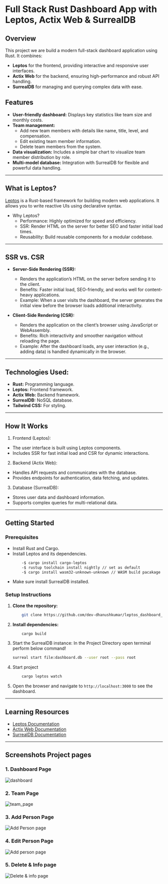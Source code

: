 <!-- <picture>
    <source srcset="https://raw.githubusercontent.com/leptos-rs/leptos/main/docs/logos/Leptos_logo_Solid_White.svg" media="(prefers-color-scheme: dark)">
    <img src="https://raw.githubusercontent.com/leptos-rs/leptos/main/docs/logos/Leptos_logo_RGB.svg" alt="Leptos Logo">
</picture>

# Leptos Starter Template

This is a template for use with the [Leptos](https://github.com/leptos-rs/leptos) web framework and the [cargo-leptos](https://github.com/akesson/cargo-leptos) tool.

## Creating your template repo

If you don't have `cargo-leptos` installed you can install it with

`cargo install cargo-leptos --locked`

Then run

`cargo leptos new --git leptos-rs/start`

to generate a new project template (you will be prompted to enter a project name).

`cd {projectname}`

to go to your newly created project.

Of course, you should explore around the project structure, but the best place to start with your application code is in `src/app.rs`.

## Running your project

`cargo leptos watch`  
By default, you can access your local project at `http://localhost:3000`

## Installing Additional Tools

By default, `cargo-leptos` uses `nightly` Rust, `cargo-generate`, and `sass`. If you run into any trouble, you may need to install one or more of these tools.

1. `rustup toolchain install nightly --allow-downgrade` - make sure you have Rust nightly
2. `rustup target add wasm32-unknown-unknown` - add the ability to compile Rust to WebAssembly
3. `cargo install cargo-generate` - install `cargo-generate` binary (should be installed automatically in future)
4. `npm install -g sass` - install `dart-sass` (should be optional in future)

## Executing a Server on a Remote Machine Without the Toolchain
After running a `cargo leptos build --release` the minimum files needed are:

1. The server binary located in `target/server/release`
2. The `site` directory and all files within located in `target/site`

Copy these files to your remote server. The directory structure should be:
```text
leptos_start
site/
```
Set the following environment variables (updating for your project as needed):
```sh
export LEPTOS_OUTPUT_NAME="leptos_start"
export LEPTOS_SITE_ROOT="site"
export LEPTOS_SITE_PKG_DIR="pkg"
export LEPTOS_SITE_ADDR="127.0.0.1:3000"
export LEPTOS_RELOAD_PORT="3001"
```
Finally, run the server binary.

## Notes about CSR and Trunk:
Although it is not recommended, you can also run your project without server integration using the feature `csr` and `trunk serve`:

`trunk serve --open --features csr`

This may be useful for integrating external tools which require a static site, e.g. `tauri`.

## Licensing

This template itself is released under the Unlicense. You should replace the LICENSE for your own application with an appropriate license if you plan to release it publicly. -->


# Full Stack Rust Dashboard App with Leptos, Actix Web & SurrealDB

## **Overview**
This project we are build a modern full-stack dashboard application using Rust. It combines:

- **Leptos** for the frontend, providing interactive and responsive user interfaces.
- **Actix Web** for the backend, ensuring high-performance and robust API handling.
- **SurrealDB** for managing and querying complex data with ease.

## **Features**
- **User-friendly dashboard:** Displays key statistics like team size and monthly costs.
- **Team management:**
    - Add new team members with details like name, title, level, and compensation.
    - Edit existing team member information.
    - Delete team members from the system.
- **Data visualization:**  Includes a simple bar chart to visualize team member distribution by role.
- **Multi-model database:** Integration with SurrealDB for flexible and powerful data handling.

---
## **What is Leptos?**
[Leptos](https://github.com/leptos-rs/leptos) is a Rust-based framework for building modern web applications. It allows you to write reactive UIs using declarative syntax.

- Why Leptos?
    - Performance: Highly optimized for speed and efficiency.
    - SSR: Render HTML on the server for better SEO and faster initial load times.
    - Reusability: Build reusable components for a modular codebase.

---
## **SSR vs. CSR**
- **Server-Side Rendering (SSR):**

    - Renders the application’s HTML on the server before sending it to the client.
    - Benefits: Faster initial load, SEO-friendly, and works well for content-heavy applications.
    - Example: When a user visits the dashboard, the server generates the initial view before the browser loads additional interactivity.
- **Client-Side Rendering (CSR):**

    - Renders the application on the client’s browser using JavaScript or WebAssembly.
    - Benefits: Rich interactivity and smoother navigation without reloading the page.
    - Example: After the dashboard loads, any user interaction (e.g., adding data) is handled dynamically in the browser.

---

## **Technologies Used:**
- **Rust:** Programming language.
- **Leptos:** Frontend framework.
- **Actix Web:** Backend framework.
- **SurrealDB:** NoSQL database.
- **Tailwind CSS:** For styling.

---

## **How It Works**
1. Frontend (Leptos):

- The user interface is built using Leptos components.
- Includes SSR for fast initial load and CSR for dynamic interactions.
2. Backend (Actix Web):

- Handles API requests and communicates with the database.
- Provides endpoints for authentication, data fetching, and updates.
3. Database (SurrealDB):

- Stores user data and dashboard information.
- Supports complex queries for multi-relational data.

---
## **Getting Started**

### **Prerequisites**
- Install Rust and Cargo.
- Install Leptos and its dependencies.
    ```bash
        -$ cargo install cargo-leptos
        -$ rustup toolchain install nightly // set as default
        -$ cargo install wasm32-unknown-unknown // WASM build pacakage
    ```
- Make sure install SurrealDB installed.

### **Setup Instructions**
1. **Clone the repository:**
    ```bash
        git clone https://github.com/dev-dhanushkumar/leptos_dashboard_app.git
    ```
2. **Install dependencies:**
    ```bash
        cargo build
    ```
3. Start the SurrealDB instance:
In the Project Directory open terminal perform below command!
    ```bash
    surreal start file:dashboard.db --user root --pass root 
    ```
4. Start project
    ```bash
        cargo leptos watch
    ```
5. Open the browser and navigate to `http://localhost:3000` to see the dashboard.

---
## **Learning Resources**
- [Leptos Documentation](https://book.leptos.dev/)
- [Actix Web Documentation](https://docs.rs/actix-web/latest/actix_web/)
- [SurrealDB Documentation](https://surrealdb.com/docs/)

---

## **Screenshots Project pages**

### 1. **Dashboard Page**

![dashboard](https://github.com/dev-dhanushkumar/leptos_dashboard_app/blob/main/assets/dashboard_page.png)

### 2. **Team Page**
![team_page](https://github.com/dev-dhanushkumar/leptos_dashboard_app/blob/main/assets/team_page.png)

### 3. **Add Person Page**
![Add Person page](https://github.com/dev-dhanushkumar/leptos_dashboard_app/blob/main/assets/add_person.png)

### 4. **Edit Person Page**
![Add person page](https://github.com/dev-dhanushkumar/leptos_dashboard_app/blob/main/assets/edit_person.png)

### 5. **Delete & Info page**
![Delete & info page](https://github.com/dev-dhanushkumar/leptos_dashboard_app/blob/main/assets/info_person.png)
